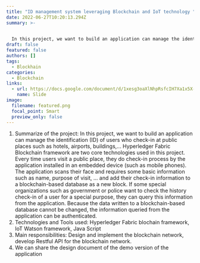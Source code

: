 ```yaml
---
title: "ID management system leveraging Blockchain and IoT technology "
date: 2022-06-27T10:20:13.294Z
summary: >-
  

  In this project, we want to build an application can manage the identification (ID) of users who check-in at public places such as hotels, airports, buildings,... Hyperledger Fabric Blockchain framework are two core technologies used in this project. Every time users visit a public place, they do check-in process by the application installed in an embedded device (such as mobile phones). The application scans their face and requires some basic information such as name, purpose of visit, ... and add their check-in information to a blockchain-based database as a new block. If some special organizations such as government or police want to check the history check-in of a user for a special purpose, they can query this information from the application. Because the data written to a blockchain-based database cannot be changed, the information queried from the application can be authenticated.
draft: false
featured: false
authors: []
tags:
  - Blockhain
categories:
  - Blockchain
links:
  - url: https://docs.google.com/document/d/1xesg3oaXlNhpRsfcIH7Xa1x5X-3Yi9dY/edit?usp=sharing&ouid=101414587985565441269&rtpof=true&sd=true
    name: Slide
image:
  filename: featured.png
  focal_point: Smart
  preview_only: false
---
```

1. Summarize of the project: In this project, we want to build an application can manage the identification (ID) of users who check-in at public places such as hotels, airports, buildings,... Hyperledger Fabric Blockchain framework are two core technologies used in this project. Every time users visit a public place, they do check-in process by the application installed in an embedded device (such as mobile phones). The application scans their face and requires some basic information such as name, purpose of visit, ... and add their check-in information to a blockchain-based database as a new block. If some special organizations such as government or police want to check the history check-in of a user for a special purpose, they can query this information from the application. Because the data written to a blockchain-based database cannot be changed, the information queried from the application can be authenticated.
2. Technologies and Tools used: Hyperledger Fabric blochain framework, IoT Watson framework, Java Script
3. Main responsibilities: Design and implement the blockchain network, develop Restful API for the blockchain network.
4. We can share the design document of the demo version of the application